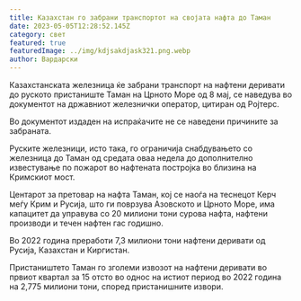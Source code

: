 ```yaml
---
title: Казахстан го забрани транспортот на својата нафта до Таман
date: 2023-05-05T12:28:52.145Z
category: свет
featured: true
featuredImage: ../img/kdjsakdjask321.png.webp
author: Вардарски
---
```


Казахстанската железница ќе забрани транспорт на нафтени деривати до руското пристаниште Таман на Црното Море од 8 мај, се наведува во документот на државниот железнички оператор, цитиран од Ројтерс.

Во документот издаден на испраќачите не се наведени причините за забраната.

Руските железници, исто така, го ограничија снабдувањето со железница до Таман од средата оваа недела до дополнително известување по пожарот во нафтената постројка во близина на Кримскиот мост.

Центарот за претовар на нафта Таман, кој се наоѓа на теснецот Керч меѓу Крим и Русија, што ги поврзува Азовското и Црното Море, има капацитет да управува со 20 милиони тони сурова нафта, нафтени производи и течен нафтен гас годишно.

Во 2022 година преработи 7,3 милиони тони нафтени деривати од Русија, Казахстан и Киргистан.

Пристаништето Таман го зголеми извозот на нафтени деривати во првиот квартал за 15 отсто во однос на истиот период во 2022 година на 2,775 милиони тони, според пристанишните извори.
